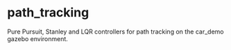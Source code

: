 # path_tracking
Pure Pursuit, Stanley and LQR controllers for path tracking on the car_demo gazebo environment.

